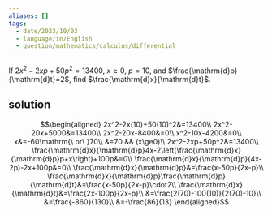 ```yaml
---
aliases: []
tags:
  - date/2023/10/03
  - language/in/English
  - question/mathematics/calculus/differential
---
```


If $2x^2-2xp+50p^2=13400$, $x\ge0$, $p=10$, and $\frac{\mathrm{d}p}{\mathrm{d}t}=2$, find $\frac{\mathrm{d}x}{\mathrm{d}t}$.

## solution

$$\begin{aligned}
2x^2-2x(10)+50(10)^2&=13400\\
2x^2-20x+5000&=13400\\
2x^2-20x-8400&=0\\
x^2-10x-4200&=0\\
x&=-60\mathrm{\ or\ }70\\
&=70 && (x\ge0)\\
2x^2-2xp+50p^2&=13400\\
\frac{\mathrm{d}x}{\mathrm{d}p}4x-2\left(\frac{\mathrm{d}x}{\mathrm{d}p}p+x\right)+100p&=0\\
\frac{\mathrm{d}x}{\mathrm{d}p}(4x-2p)-2x+100p&=0\\
\frac{\mathrm{d}x}{\mathrm{d}p}&=\frac{x-50p}{2x-p}\\
\frac{\mathrm{d}x}{\mathrm{d}p}\frac{\mathrm{d}p}{\mathrm{d}t}&=\frac{x-50p}{2x-p}\cdot2\\
\frac{\mathrm{d}x}{\mathrm{d}t}&=\frac{2x-100p}{2x-p}\\
&=\frac{2(70)-100(10)}{2(70)-10}\\
&=\frac{-860}{130}\\
&=-\frac{86}{13}
\end{aligned}$$
